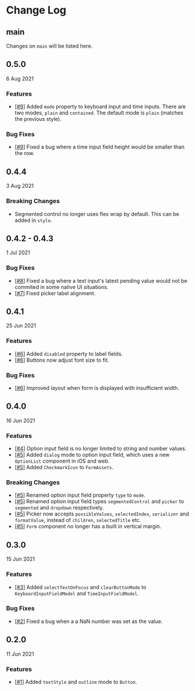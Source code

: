 # Change Log

## main

Changes on `main` will be listed here.

## 0.5.0

6 Aug 2021

### Features

-   [[#9](https://github.com/diatche/react-native-form-model/pull/9)] Added `mode` property to keyboard input and time inputs. There are two modes, `plain` and `contained`. The default mode is `plain` (matches the previous style).

### Bug Fixes

-   [[#9](https://github.com/diatche/react-native-form-model/pull/9)] Fixed a bug where a time input field height would be smaller than the row.

## 0.4.4

3 Aug 2021

### Breaking Changes

-   Segmented control no longer uses flex wrap by default. This can be added in `style`.

## 0.4.2 - 0.4.3

1 Jul 2021

### Bug Fixes

-   [[#8](https://github.com/diatche/react-native-form-model/pull/8)] Fixed a bug where a text input's latest pending value would not be commited in some native UI situations.
-   [[#7](https://github.com/diatche/react-native-form-model/pull/7)] Fixed picker label alignment.

## 0.4.1

25 Jun 2021

### Features

-   [[#6](https://github.com/diatche/react-native-form-model/pull/6)] Added `disabled` property to label fields.
-   [[#6](https://github.com/diatche/react-native-form-model/pull/6)] Buttons now adjust font size to fit.

### Bug Fixes

-   [[#6](https://github.com/diatche/react-native-form-model/pull/6)] Improved layout when form is displayed with insufficient width.

## 0.4.0

16 Jun 2021

### Features

-   [[#4](https://github.com/diatche/react-native-form-model/pull/4)] Option input field is no longer limited to string and number values.
-   [[#5](https://github.com/diatche/react-native-form-model/pull/5)] Added `dialog` mode to option input field, which uses a new `OptionList` component in iOS and web.
-   [[#5](https://github.com/diatche/react-native-form-model/pull/5)] Added `CheckmarkIcon` to `FormAssets`.

### Breaking Changes

-   [[#5](https://github.com/diatche/react-native-form-model/pull/5)] Renamed option input field property `type` to `mode`.
-   [[#5](https://github.com/diatche/react-native-form-model/pull/5)] Renamed option input field types `segmentedControl` and `picker` to `segmented` and `dropdown` respectively.
-   [[#5](https://github.com/diatche/react-native-form-model/pull/5)] Picker now accepts `possibleValues`, `selectedIndex`, `serializer` and `formatValue`, instead of `children`, `selectedTitle` etc.
-   [[#5](https://github.com/diatche/react-native-form-model/pull/5)] `Form` component no longer has a built in vertical margin.

## 0.3.0

15 Jun 2021

### Features

-   [[#3](https://github.com/diatche/react-native-form-model/pull/3)] Added `selectTextOnFocus` and `clearButtonMode` to `KeyboardInputFieldModel` and `TimeInputFieldModel`.

### Bug Fixes

-   [[#2](https://github.com/diatche/react-native-form-model/pull/2)] Fixed a bug when a a NaN number was set as the value.

## 0.2.0

11 Jun 2021

### Features

-   [[#1](https://github.com/diatche/react-native-form-model/pull/1)] Added `textStyle` and `outline` mode to `Button`.
